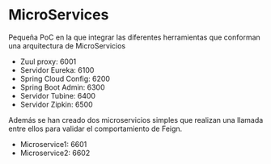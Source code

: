 # MicroServices
Pequeña PoC en la que integrar las diferentes herramientas que conforman una arquitectura de MicroServicios
- Zuul proxy: 6001
- Servidor Eureka: 6100
- Spring Cloud Config: 6200
- Spring Boot Admin: 6300
- Servidor Tubine: 6400
- Servidor Zipkin: 6500

Además se han creado dos microservicios simples que realizan una llamada entre ellos para validar el comportamiento de Feign.
- Microservice1: 6601
- Microservice2: 6602
